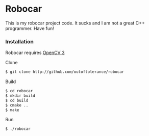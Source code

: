 # Robocar
This is my robocar project code. It sucks and I am not a great C++ programmer. Have fun!

### Installation

Robocar requires [OpenCV 3](https://opecv.org)

Clone
```sh
$ git clone http://github.com/outoftolerance/robocar
```

Build
```sh
$ cd robocar
$ mkdir build
$ cd build
$ cmake ..
$ make
```

Run
```sh
$ ./robocar
```